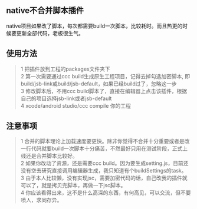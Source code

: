 ## native不合并脚本插件
native项目如果改了脚本，每次都需要build一次脚本，比较耗时。而且热更的时候要更新全部代码，老板很生气。
## 使用方法
> 1 把插件放到工程的packages文件夹下  
> 2 第一次需要通过ccc build生成原生工程项目，记得去掉勾选加密脚本, 即build/jsb-link或build/jsb-default，如果已经build过了，忽略这一步  
> 3 修改脚本后，不用ccc build脚本了，直接在编辑器上点击该插件，根据自己的项目选择jsb-link或者jsb-default  
> 4 xcode/android studio/ccc compile 你的工程  

## 注意事项
> 1 合并的脚本理论上加载速度要更快。除非你觉得不合并十分重要或者是改一行代码就要build一次脚本十分痛苦，不然最好只用在测试阶段，正式上线还是合并脚本比较好。  
> 2 如果你改动了资源，还是需要ccc build。因为要生成setting.js，目前还没有空去研究直接调用编辑器生成，我只知道有个buildSettings的task。  
> 3 由于本人比较懒，没有实现jsc，需要加密代码的话，自己改我的插件就可以了，就是拷贝完脚本，再做一下jsc脚本。  
> 4 你应该看得出来，这不是什么高深的东西，有何高见，可以交流，但不要喷人，求同存异。  